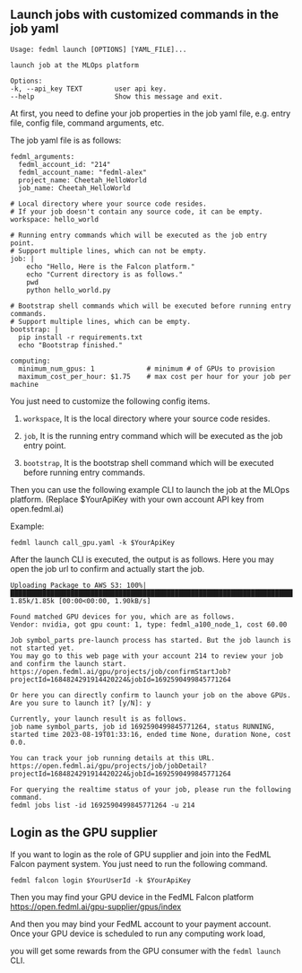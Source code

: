 
## Launch jobs with customized commands in the job yaml
```
Usage: fedml launch [OPTIONS] [YAML_FILE]...

launch job at the MLOps platform

Options:
-k, --api_key TEXT        user api key.
--help                    Show this message and exit.
```
At first, you need to define your job properties in the job yaml file, e.g. entry file, config file, command arguments, etc.

The job yaml file is as follows:
```
fedml_arguments:
  fedml_account_id: "214"
  fedml_account_name: "fedml-alex"
  project_name: Cheetah_HelloWorld
  job_name: Cheetah_HelloWorld

# Local directory where your source code resides.
# If your job doesn't contain any source code, it can be empty.
workspace: hello_world

# Running entry commands which will be executed as the job entry point.
# Support multiple lines, which can not be empty.
job: | 
    echo "Hello, Here is the Falcon platform."
    echo "Current directory is as follows."
    pwd
    python hello_world.py

# Bootstrap shell commands which will be executed before running entry commands.
# Support multiple lines, which can be empty.
bootstrap: |
  pip install -r requirements.txt
  echo "Bootstrap finished."

computing:
  minimum_num_gpus: 1             # minimum # of GPUs to provision
  maximum_cost_per_hour: $1.75    # max cost per hour for your job per machine
```

You just need to customize the following config items. 

1. `workspace`, It is the local directory where your source code resides.

2. `job`,  It is the running entry command which will be executed as the job entry point.

3. `bootstrap`, It is the bootstrap shell command which will be executed before running entry commands.

Then you can use the following example CLI to launch the job at the MLOps platform.
(Replace $YourApiKey with your own account API key from open.fedml.ai)

Example:
```
fedml launch call_gpu.yaml -k $YourApiKey
```

After the launch CLI is executed, the output is as follows. Here you may open the job url to confirm and actually start the job.
```
Uploading Package to AWS S3: 100%|██████████████████████████████████████████████████████████████████████████████████████████████████████████| 1.85k/1.85k [00:00<00:00, 1.90kB/s]

Found matched GPU devices for you, which are as follows.
Vendor: nvidia, got gpu count: 1, type: fedml_a100_node_1, cost 60.00

Job symbol_parts pre-launch process has started. But the job launch is not started yet.
You may go to this web page with your account 214 to review your job and confirm the launch start.
https://open.fedml.ai/gpu/projects/job/confirmStartJob?projectId=1684824291914420224&jobId=1692590499845771264

Or here you can directly confirm to launch your job on the above GPUs.
Are you sure to launch it? [y/N]: y

Currently, your launch result is as follows.
job name symbol_parts, job id 1692590499845771264, status RUNNING, started time 2023-08-19T01:33:16, ended time None, duration None, cost 0.0.

You can track your job running details at this URL.
https://open.fedml.ai/gpu/projects/job/jobDetail?projectId=1684824291914420224&jobId=1692590499845771264

For querying the realtime status of your job, please run the following command.
fedml jobs list -id 1692590499845771264 -u 214
```

## Login as the GPU supplier
If you want to login as the role of GPU supplier and join into the FedML Falcon payment system. You just need to run the following command.
```
fedml falcon login $YourUserId -k $YourApiKey
```

Then you may find your GPU device in the FedML Falcon platform https://open.fedml.ai/gpu-supplier/gpus/index

And then you may bind your FedML account to your payment account. Once your GPU device is scheduled to run any computing work load, 

you will get some rewards from the GPU consumer with the `fedml launch` CLI.


